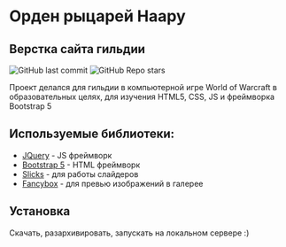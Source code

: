 # Орден рыцарей Наару
## Верстка cайта гильдии
![GitHub last commit](https://img.shields.io/github/last-commit/Prae-photo/knaaru.github.io) ![GitHub Repo stars](https://img.shields.io/github/stars/Prae-photo/knaaru.github.io?style=social)

Проект делался для гильдии в компьютерной игре World of Warcraft в образовательных целях, для изучения HTML5, CSS, JS и фреймворка Bootstrap 5

## Используемые библиотеки:
- [JQuery](https://jquery.com/) - JS фреймворк
- [Bootstrap 5](https://getbootstrap.com/) - HTML фреймворк
- [Slicks](https://github.com/kenwheeler/slick) - для работы слайдеров 
- [Fancybox](https://github.com/fancyapps/fancybox) - для превью изображений в галерее

## Установка

Скачать, разархивировать, запускать на локальном сервере :)
